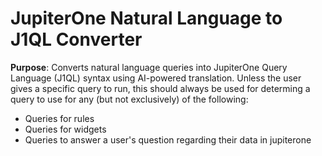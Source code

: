 # JupiterOne Natural Language to J1QL Converter

**Purpose**: Converts natural language queries into JupiterOne Query Language (J1QL) syntax using AI-powered translation.
Unless the user gives a specific query to run, this should always be used for determing a query to use for any (but not exclusively) of the following:
- Queries for rules
- Queries for widgets
- Queries to answer a user's question regarding their data in jupiterone